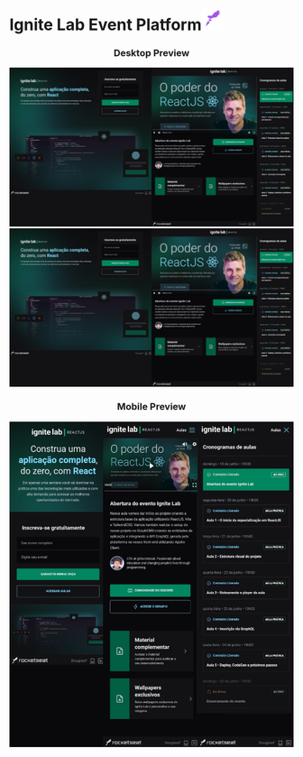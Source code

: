 <h1>Ignite Lab Event Platform<img src="https://raw.githubusercontent.com/douglasfs93/event-platform/master/src/assets/rocketSeat.png" height="40" width="40"></h1> 

<div align="center">

### Desktop Preview
<img src="https://raw.githubusercontent.com/douglasfs93/event-platform/master/src/assets/screenDesktop.jpg">
<img src="https://raw.githubusercontent.com/douglasfs93/event-platform/master/src/assets/screenDesktop.jpg">

### Mobile Preview
<img src="https://raw.githubusercontent.com/douglasfs93/event-platform/master/src/assets/screenMobile.jpg">
</div>